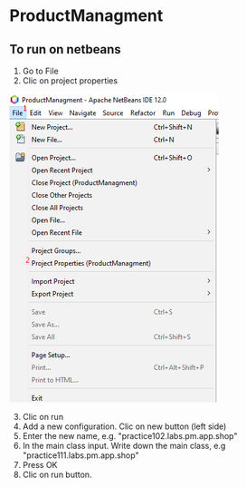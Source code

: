 # ProductManagment

## To run on netbeans
1. Go to File
2. Clic on project properties

![Step 1 and 2](https://github.com/danielcasique/ProductManagment/blob/master/images/run_netbeans_001.png?raw=true)

3. Clic on run
4. Add a new configuration. Clic on new button (left side)
5. Enter the new name, e.g. "practice102.labs.pm.app.shop"
6. In the main class input. Write down the main class, e.g "practice111.labs.pm.app.shop"
7. Press OK 
8. Clic on run button.
